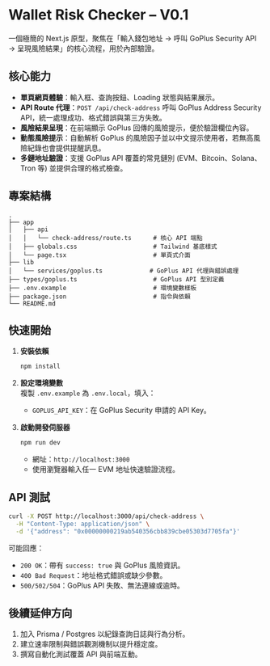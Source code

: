 # Wallet Risk Checker – V0.1

一個極簡的 Next.js 原型，聚焦在「輸入錢包地址 → 呼叫 GoPlus Security API → 呈現風險結果」的核心流程，用於內部驗證。

## 核心能力

- **單頁網頁體驗**：輸入框、查詢按鈕、Loading 狀態與結果展示。
- **API Route 代理**：`POST /api/check-address` 呼叫 GoPlus Address Security API，統一處理成功、格式錯誤與第三方失敗。
- **風險結果呈現**：在前端顯示 GoPlus 回傳的風險提示，便於驗證欄位內容。
- **動態風險提示**：自動解析 GoPlus 的風險因子並以中文提示使用者，若無高風險紀錄也會提供提醒訊息。
- **多鏈地址驗證**：支援 GoPlus API 覆蓋的常見鏈別 (EVM、Bitcoin、Solana、Tron 等) 並提供合理的格式檢查。

## 專案結構

```
.
├── app
│   ├── api
│   │   └── check-address/route.ts      # 核心 API 端點
│   ├── globals.css                     # Tailwind 基底樣式
│   └── page.tsx                        # 單頁式介面
├── lib
│   └── services/goplus.ts             # GoPlus API 代理與錯誤處理
├── types/goplus.ts                     # GoPlus API 型別定義
├── .env.example                        # 環境變數樣板
├── package.json                        # 指令與依賴
└── README.md
```

## 快速開始

1. **安裝依賴**

   ```bash
   npm install
   ```

2. **設定環境變數**  
   複製 `.env.example` 為 `.env.local`，填入：

   - `GOPLUS_API_KEY`：在 GoPlus Security 申請的 API Key。

3. **啟動開發伺服器**

   ```bash
   npm run dev
   ```

   - 網址：`http://localhost:3000`
   - 使用瀏覽器輸入任一 EVM 地址快速驗證流程。

## API 測試

```bash
curl -X POST http://localhost:3000/api/check-address \
  -H "Content-Type: application/json" \
  -d '{"address": "0x00000000219ab540356cbb839cbe05303d7705fa"}'
```

可能回應：
- `200 OK`：帶有 `success: true` 與 GoPlus 風險資訊。
- `400 Bad Request`：地址格式錯誤或缺少參數。
- `500/502/504`：GoPlus API 失敗、無法連線或逾時。

## 後續延伸方向

1. 加入 Prisma / Postgres 以紀錄查詢日誌與行為分析。
2. 建立速率限制與錯誤觀測機制以提升穩定度。
3. 撰寫自動化測試覆蓋 API 與前端互動。

